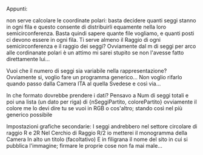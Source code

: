 Appunti:

non serve calcolare le coordinate polari: basta decidere quanti seggi
stanno in ogni fila e questo consente di distribuirli equamente nella
loro semicirconferenza. Basta quindi sapere quante file vogliamo, e
quanti posti ci devono essere in ogni fila.
Ti serve almeno il Raggio di ogni semicirconferenza e il raggio dei seggi?
Ovviamente dal m di seggi per arco alle cordinanate polari è un attimo mi sarei stupito se non l'avesse fatto direttamente lui...

Vuoi che il numero di seggi sia variabile nella rappresentazione?
Ovviamente si, voglio fare un programma generico... Non voglio rifarlo quando passo dalla Camera ITA al quella Svedese e così via...

In che formato dovrebbe prendere i dati?
Pensavo a Num di seggi totali e poi una lista (un dato per riga) di {nSeggiPartito, colorePartito} ovviamente il colore me lo devi dire tu se vuoi in RGB o cos'altro; stando così nel più generico possibile

Impostazioni grafiche secondarie:
I seggi andrebbero nel settore circolare di raggio R e 2R
Nel Cerchio di Raggio R/2 io metterei il monogramma della Camera
In alto un titolo (facoltativo)
E in filigrana il nome del sito in cui si pubblica l'immagine; firmare le proprie cose non fa mai male...